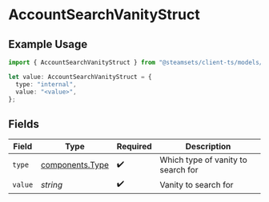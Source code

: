 # AccountSearchVanityStruct

## Example Usage

```typescript
import { AccountSearchVanityStruct } from "@steamsets/client-ts/models/components";

let value: AccountSearchVanityStruct = {
  type: "internal",
  value: "<value>",
};
```

## Fields

| Field                                              | Type                                               | Required                                           | Description                                        |
| -------------------------------------------------- | -------------------------------------------------- | -------------------------------------------------- | -------------------------------------------------- |
| `type`                                             | [components.Type](../../models/components/type.md) | :heavy_check_mark:                                 | Which type of vanity to search for                 |
| `value`                                            | *string*                                           | :heavy_check_mark:                                 | Vanity to search for                               |